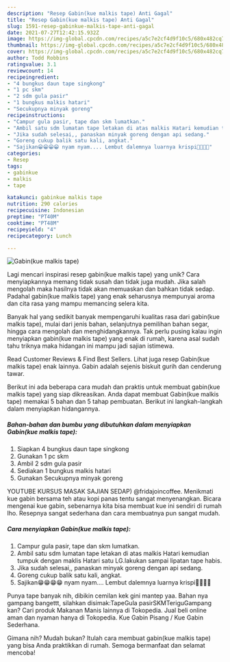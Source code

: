 ```yaml
---
description: "Resep Gabin(kue malkis tape) Anti Gagal"
title: "Resep Gabin(kue malkis tape) Anti Gagal"
slug: 1591-resep-gabinkue-malkis-tape-anti-gagal
date: 2021-07-27T12:42:15.932Z
image: https://img-global.cpcdn.com/recipes/a5c7e2cf4d9f10c5/680x482cq70/gabinkue-malkis-tape-foto-resep-utama.jpg
thumbnail: https://img-global.cpcdn.com/recipes/a5c7e2cf4d9f10c5/680x482cq70/gabinkue-malkis-tape-foto-resep-utama.jpg
cover: https://img-global.cpcdn.com/recipes/a5c7e2cf4d9f10c5/680x482cq70/gabinkue-malkis-tape-foto-resep-utama.jpg
author: Todd Robbins
ratingvalue: 3.1
reviewcount: 14
recipeingredient:
- "4 bungkus daun tape singkong"
- "1 pc skm"
- "2 sdm gula pasir"
- "1 bungkus malkis hatari"
- "Secukupnya minyak goreng"
recipeinstructions:
- "Campur gula pasir, tape dan skm lumatkan."
- "Ambil satu sdm lumatan tape letakan di atas malkis Hatari kemudian tumpuk dengan maklis Hatari satu LG.lakukan sampai lipatan tape habis."
- "Jika sudah selesai,, panaskan minyak goreng dengan api sedang."
- "Goreng cukup balik satu kali, angkat."
- "Sajikan😁😁😁😁 nyam nyam.... Lembut dalemnya luarnya krispi🤣😁😁😁"
categories:
- Resep
tags:
- gabinkue
- malkis
- tape

katakunci: gabinkue malkis tape 
nutrition: 290 calories
recipecuisine: Indonesian
preptime: "PT40M"
cooktime: "PT48M"
recipeyield: "4"
recipecategory: Lunch

---
```



![Gabin(kue malkis tape)](https://img-global.cpcdn.com/recipes/a5c7e2cf4d9f10c5/680x482cq70/gabinkue-malkis-tape-foto-resep-utama.jpg)

Lagi mencari inspirasi resep gabin(kue malkis tape) yang unik? Cara menyiapkannya memang tidak susah dan tidak juga mudah. Jika salah mengolah maka hasilnya tidak akan memuaskan dan bahkan tidak sedap. Padahal gabin(kue malkis tape) yang enak seharusnya mempunyai aroma dan cita rasa yang mampu memancing selera kita.

Banyak hal yang sedikit banyak mempengaruhi kualitas rasa dari gabin(kue malkis tape), mulai dari jenis bahan, selanjutnya pemilihan bahan segar, hingga cara mengolah dan menghidangkannya. Tak perlu pusing kalau ingin menyiapkan gabin(kue malkis tape) yang enak di rumah, karena asal sudah tahu triknya maka hidangan ini mampu jadi sajian istimewa.

Read Customer Reviews &amp; Find Best Sellers. Lihat juga resep Gabin(kue malkis tape) enak lainnya. Gabin adalah sejenis biskuit gurih dan cenderung tawar.


Berikut ini ada beberapa cara mudah dan praktis untuk membuat gabin(kue malkis tape) yang siap dikreasikan. Anda dapat membuat Gabin(kue malkis tape) memakai 5 bahan dan 5 tahap pembuatan. Berikut ini langkah-langkah dalam menyiapkan hidangannya.

<!--inarticleads1-->

##### Bahan-bahan dan bumbu yang dibutuhkan dalam menyiapkan Gabin(kue malkis tape):

1. Siapkan 4 bungkus daun tape singkong
1. Gunakan 1 pc skm
1. Ambil 2 sdm gula pasir
1. Sediakan 1 bungkus malkis hatari
1. Gunakan Secukupnya minyak goreng


YOUTUBE KURSUS MASAK SAJIAN SEDAP) @fridajoincoffee. Menikmati kue gabin bersama teh atau kopi panas tentu sangat menyenangkan. Bicara mengenai kue gabin, sebenarnya kita bisa membuat kue ini sendiri di rumah lho. Resepnya sangat sederhana dan cara membuatnya pun sangat mudah. 

<!--inarticleads2-->

##### Cara menyiapkan Gabin(kue malkis tape):

1. Campur gula pasir, tape dan skm lumatkan.
1. Ambil satu sdm lumatan tape letakan di atas malkis Hatari kemudian tumpuk dengan maklis Hatari satu LG.lakukan sampai lipatan tape habis.
1. Jika sudah selesai,, panaskan minyak goreng dengan api sedang.
1. Goreng cukup balik satu kali, angkat.
1. Sajikan😁😁😁😁 nyam nyam.... Lembut dalemnya luarnya krispi🤣😁😁😁


Punya tape banyak nih, dibikin cemilan kek gini mantep yaa. Bahan nya gampang bangettt, silahkan disimak:TapeGula pasirSKMTeriguGampang kan? Cari produk Makanan Manis lainnya di Tokopedia. Jual beli online aman dan nyaman hanya di Tokopedia. Kue Gabin Pisang / Kue Gabin Sederhana. 

Gimana nih? Mudah bukan? Itulah cara membuat gabin(kue malkis tape) yang bisa Anda praktikkan di rumah. Semoga bermanfaat dan selamat mencoba!

